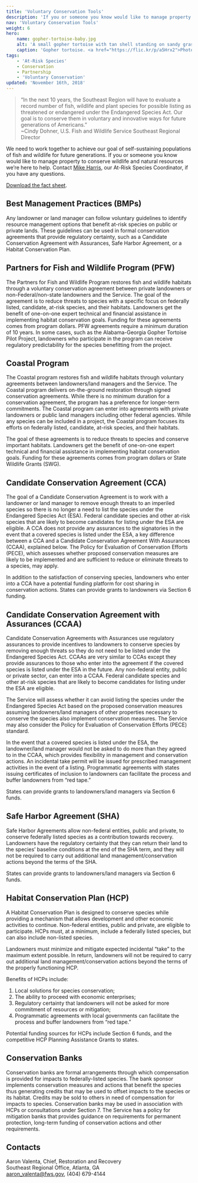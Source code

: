 ```yaml
---
title: 'Voluntary Conservation Tools'
description: 'If you or someone you know would like to manage property to conserve wildlife and natural resources we’re here to help!'
nav: 'Voluntary Conservation Tools'
weight: 6
hero:
    name: gopher-tortoise-baby.jpg
    alt: 'A small gopher tortoise with tan shell standing on sandy grass covered soil.'
    caption: 'Gopher tortoise. <a href="https://flic.kr/p/a5Hrx2">Photo</a> by Randy Browning, USFWS.'
tags:
    - 'At-Risk Species'
    - Conservation
    - Partnership
    - 'Voluntary Conservation'
updated: 'November 16th, 2018'
---
```


> “In the next 10 years, the Southeast Region will have to evaluate a record number of fish, wildlife and plant species for possible listing as threatened or endangered under the Endangered Species Act. Our goal is to conserve them in voluntary and innovative ways for future generations of Americans.” <br> ~Cindy Dohner, U.S. Fish and Wildlife Service Southeast Regional Director

We need to work together to achieve our goal of self-sustaining populations of fish and wildlife for future generations. If you or someone you know would like to manage property to conserve wildlife and natural resources we’re here to help. Contact [Mike Harris](mailto:michael_harris@fws.gov?subject=At-Risk%20Species), our At-Risk Species Coordinator, if you have any questions.

[Download the fact sheet](/pdf/fact-sheet/at-risk-conservation-landowner-tools.pdf).

## Best Management Practices (BMPs)

Any landowner or land manager can follow voluntary guidelines to identify resource management options that benefit at-risk species on public or private lands. These guidelines can be used in formal conservation agreements that provide regulatory certainty, such as a Candidate Conservation Agreement with Assurances, Safe Harbor Agreement, or a Habitat Conservation Plan.

## Partners for Fish and Wildlife Program (PFW)

The Partners for Fish and Wildlife Program restores fish and wildlife habitats through a voluntary conservation agreement between private landowners or non-Federal/non-state landowners and the Service. The goal of the agreement is to reduce threats to species with a specific focus on federally listed, candidate, at-risk species, and their habitats. Landowners get the benefit of one-on-one expert technical and financial assistance in implementing habitat conservation goals. Funding for these agreements comes from program dollars. PFW agreements require a minimum duration of 10 years. In some cases, such as the Alabama-Georgia Gopher Tortoise Pilot Project, landowners who participate in the program can receive regulatory predictability for the species benefitting from the project.

## Coastal Program

The Coastal program restores fish and wildlife habitats through voluntary agreements between landowners/land managers and the Service. The Coastal program delivers on-the-ground restoration through signed conservation agreements. While there is no minimum duration for a conservation agreement, the program has a preference for longer-term commitments. The Coastal program can enter into agreements with private landowners or public land managers including other federal agencies. While any species can be included in a project, the Coastal program focuses its efforts on federally listed, candidate, at-risk species, and their habitats.

The goal of these agreements is to reduce threats to species and conserve important habitats. Landowners get the benefit of one-on-one expert technical and financial assistance in implementing habitat conservation goals. Funding for these agreements comes from program dollars or State Wildlife Grants (SWG).

## Candidate Conservation Agreement (CCA)

The goal of a Candidate Conservation Agreement is to work with a landowner or land manager to remove enough threats to an imperiled species so there is no longer a need to list the species under the Endangered Species Act (ESA). Federal candidate species and other at-risk species that are likely to become candidates for listing under the ESA are eligible. A CCA does not provide any assurances to the signatories in the event that a covered species is listed under the ESA, a key difference between a CCA and a Candidate Conservation Agreement With Assurances (CCAA), explained below. The Policy for Evaluation of Conservation Efforts (PECE), which assesses whether proposed conservation measures are likely to be implemented and are sufficient to reduce or eliminate threats to a species, may apply.

In addition to the satisfaction of conserving species, landowners who enter into a CCA have a potential funding platform for cost sharing in conservation actions. States can provide grants to landowners via Section 6 funding.

## Candidate Conservation Agreement with Assurances (CCAA)

Candidate Conservation Agreements with Assurances use regulatory assurances to provide incentives to landowners to conserve species by removing enough threats so they do not need to be listed under the Endangered Species Act. CCAAs are very similar to CCAs except they provide assurances to those who enter into the agreement if the covered species is listed under the ESA in the future. Any non-federal entity, public or private sector, can enter into a CCAA. Federal candidate species and other at-risk species that are likely to become candidates for listing under the ESA are eligible.

The Service will assess whether it can avoid listing the species under the Endangered Species Act based on the proposed conservation measures assuming landowners/land managers of other properties necessary to conserve the species also implement conservation measures. The Service may also consider the Policy for Evaluation of Conservation Efforts (PECE) standard.

In the event that a covered species is listed under the ESA, the landowner/land manager would not be asked to do more than they agreed to in the CCAA, which provides flexibility in management and conservation actions. An incidental take permit will be issued for prescribed management activities in the event of a listing. Programmatic agreements with states issuing certificates of inclusion to landowners can facilitate the process and buffer landowners from “red tape.”

States can provide grants to landowners/land managers via Section 6 funds.

## Safe Harbor Agreement (SHA)

Safe Harbor Agreements allow non-federal entities, public and private, to conserve federally listed species as a contribution towards recovery. Landowners have the regulatory certainty that they can return their land to the species’ baseline conditions at the end of the SHA term, and they will not be required to carry out additional land management/conservation actions beyond the terms of the SHA.

States can provide grants to landowners/land managers via Section 6 funds.

## Habitat Conservation Plan (HCP)

A Habitat Conservation Plan is designed to conserve species while providing a mechanism that allows development and other economic activities to continue. Non-federal entities, public and private, are eligible to participate. HCPs must, at a minimum, include a federally listed species, but can also include non-listed species.

Landowners must minimize and mitigate expected incidental “take” to the maximum extent possible. In return, landowners will not be required to carry out additional land management/conservation actions beyond the terms of the properly functioning HCP.

Benefits of HCPs include:

1. Local solutions for species conservation;
2. The ability to proceed with economic enterprises;
3. Regulatory certainty that landowners will not be asked for more commitment of resources or mitigation;
4. Programmatic agreements with local governments can facilitate the process and buffer landowners from “red tape.”

Potential funding sources for HCPs include Section 6 funds, and the competitive HCP Planning Assistance Grants to states.

## Conservation Banks

Conservation banks are formal arrangements through which compensation is provided for impacts to federally-listed species. The bank sponsor implements conservation measures and actions that benefit the species thus generating credits that may be used to offset impacts to the species or its habitat. Credits may be sold to others in need of compensation for impacts to species. Conservation banks may be used in association with HCPs or consultations under Section 7. The Service has a policy for mitigation banks that provides guidance on requirements for permanent protection, long-term funding of conservation actions and other requirements.

## Contacts

Aaron Valenta, Chief, Restoration and Recovery  
Southeast Regional Office, Atlanta, GA  
[aaron_valenta@fws.gov](mailto:aaron_valenta@fws.gov), (404) 679-4144
